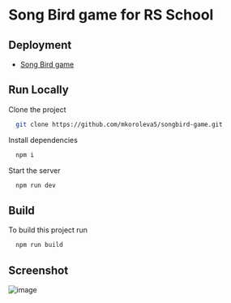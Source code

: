 # Song Bird game for RS School

## Deployment  

- [Song Bird game](https://mkoroleva5-songbird.netlify.app/)

## Run Locally

Clone the project

```bash
  git clone https://github.com/mkoroleva5/songbird-game.git
```

Install dependencies

```bash
  npm i
```

Start the server

```bash
  npm run dev
```

## Build

To build this project run

```bash
  npm run build
```

## Screenshot
  
![image](https://user-images.githubusercontent.com/105849327/223466427-411d99bb-db10-4df8-b6ca-5590b59de8ee.png)
  

